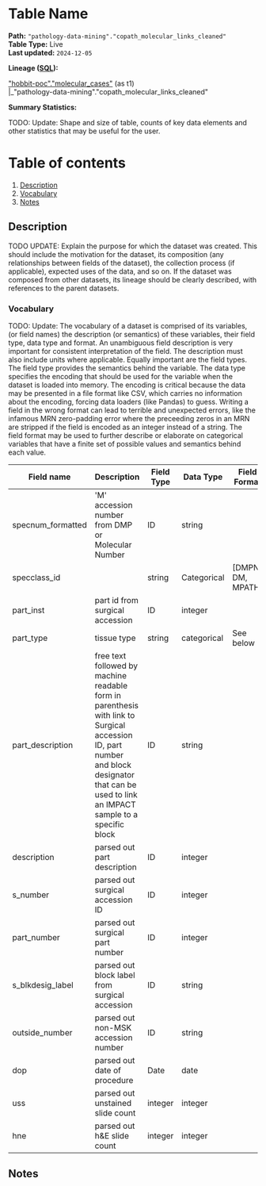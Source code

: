 # Table Name 

<b>Path:</b> `"pathology-data-mining"."copath_molecular_links_cleaned"` <br/>
<b>Table Type:</b> Live <br/>
<b>Last updated:</b> `2024-12-05` <br/>

<b>Lineage ([SQL](https://github.com/msk-mind/datasheets-for-datasets/blob/main/pathology-data-mining/sql/copath_molecular_links_cleaned.sql)): </b> 


["hobbit-poc"."molecular_cases"](https://github.com/msk-mind/datasheets-for-datasets/blob/main/hobbit/copath_molecular_links.md) (as t1) <br/>
|_"pathology-data-mining"."copath_molecular_links_cleaned" <br/>


<b>Summary Statistics:</b>

TODO: Update:  Shape and size of table, counts of key data elements and other statistics that may be useful for the user. 


# Table of contents
1. [Description](#description)
2. [Vocabulary](#vocab)
3. [Notes](#notes)

## Description <a name="description"></a>

TODO UPDATE: Explain the purpose for which the dataset was created.  This should include the motivation
for the dataset, its composition (any relationships between fields of the dataset),
the collection process (if applicable), expected uses of the data, and so on.  If the dataset was composed
from other datasets, its lineage should be clearly described, with references to the
parent datasets.

### Vocabulary <a name="vocab"></a>

TODO: Update: The vocabulary of a dataset is comprised of its variables, (or field names) the description (or semantics) of 
these variables, their field type, data type and format. An unambiguous field description
is very important for consistent interpretation of the field. The description must also include units where applicable. 
Equally important are the field types. The field type provides the semantics behind the variable. The data type specifies the encoding that should be used for the variable when the dataset is loaded into memory. The encoding is critical because the data may be presented in a file format like CSV, which carries no information about the encoding, forcing data loaders (like Pandas) to guess.  Writing a field in the wrong format can lead to terrible and unexpected errors, like the infamous MRN zero-padding error where the preceeding zeros in an MRN are stripped if the field is encoded as an integer instead of a string. The field format may be used to further describe or elaborate on categorical variables that have a finite set of possible values and semantics behind each value. 

| **Field name** | **Description** | **Field Type** | **Data Type** | **Field Format** |
|---|---|---|---|---|
| specnum_formatted | 'M' accession number from DMP or Molecular Number | ID | string | |
| specclass_id |  | string  | Categorical | [DMPN, DM, MPATH]|
| part_inst | part id from surgical accession | ID  | integer  | |
| part_type | tissue type | string | categorical  | See below |
| part_description | free text followed by machine readable form in parenthesis with link to Surgical accession ID, part number and block designator that can be used to link an IMPACT sample to a specific block | ID  | string  | |
| description | parsed out part description | ID  | integer  | |
| s_number | parsed out surgical accession ID | ID  | integer  | |
| part_number | parsed out surgical part number | ID  | integer  | |
| s_blkdesig_label | parsed out block label from surgical accession | ID | string  | |
| outside_number | parsed out non-MSK accession number | ID  | string  | |
| dop | parsed out date of procedure | Date | date | |
| uss | parsed out unstained slide count | integer | integer | |
| hne | parsed out h&E slide count | integer | integer | |



## Notes <a name="notes"></a>


